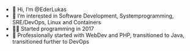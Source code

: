- 👋 Hi, I’m @EderLukas
- 👀 I’m interested in Software Development, Systemprogramming, SRE/DevOps, Linux and Containers
- 👨‍💻 Started programming in 2017
- 🌱 Professionally started with WebDev and PHP, transitioned to Java, transitioned further to DevOps
<!---
EderLukas/EderLukas is a ✨ special ✨ repository because its `README.md` (this file) appears on your GitHub profile.
You can click the Preview link to take a look at your changes.
--->
